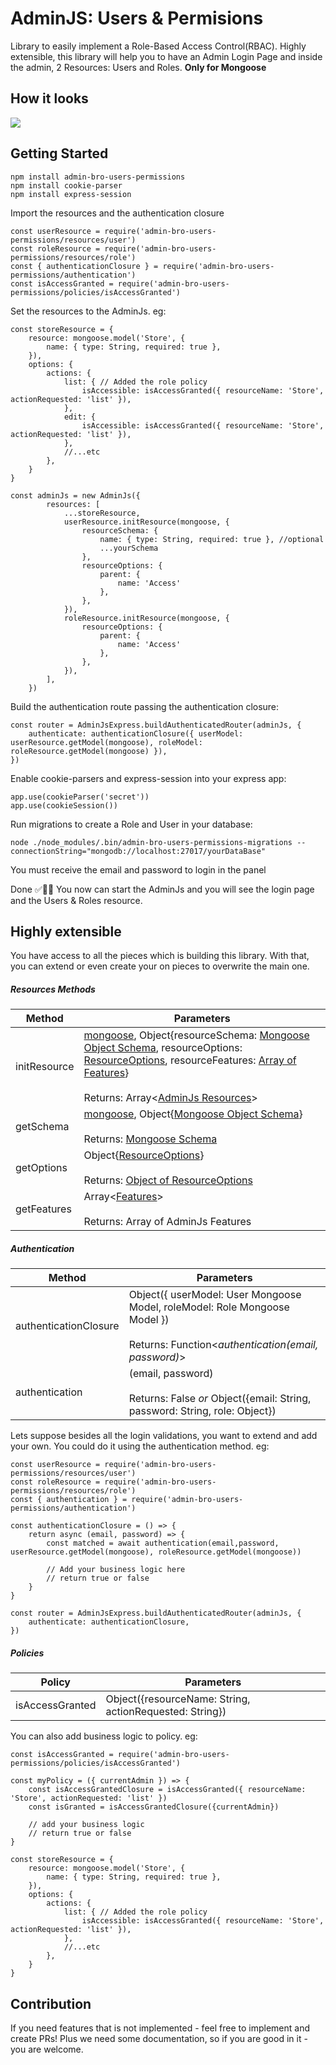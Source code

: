 # AdminJS: Users & Permisions

Library to easily implement a Role-Based Access Control(RBAC). Highly extensible, this library will help you to have an Admin Login Page and inside the admin, 2 Resources: Users and Roles.
**Only for Mongoose**

## How it looks
<img src='./docs/animated.gif'>

## Getting Started
```
npm install admin-bro-users-permissions
npm install cookie-parser
npm install express-session
```

Import the resources and the authentication closure
```
const userResource = require('admin-bro-users-permissions/resources/user')
const roleResource = require('admin-bro-users-permissions/resources/role')
const { authenticationClosure } = require('admin-bro-users-permissions/authentication')
const isAccessGranted = require('admin-bro-users-permissions/policies/isAccessGranted')
```

Set the resources to the AdminJs. eg:
```
const storeResource = {
    resource: mongoose.model('Store', {
        name: { type: String, required: true },
    }),
    options: {
        actions: {
            list: { // Added the role policy
                isAccessible: isAccessGranted({ resourceName: 'Store', actionRequested: 'list' }),
            },
            edit: { 
                isAccessible: isAccessGranted({ resourceName: 'Store', actionRequested: 'list' }),
            },
            //...etc
        },
    }
}

const adminJs = new AdminJs({
        resources: [
            ...storeResource,
            userResource.initResource(mongoose, {
                resourceSchema: {
                    name: { type: String, required: true }, //optional
                    ...yourSchema
                },
                resourceOptions: {
                    parent: {
                        name: 'Access'
                    },
                },
            }),
            roleResource.initResource(mongoose, {
                resourceOptions: {
                    parent: {
                        name: 'Access'
                    },
                },
            }),
        ],
    })
```

Build the authentication route passing the authentication closure:
```
const router = AdminJsExpress.buildAuthenticatedRouter(adminJs, {
    authenticate: authenticationClosure({ userModel: userResource.getModel(mongoose), roleModel: roleResource.getModel(mongoose) }),
})
```

Enable cookie-parsers and express-session into your express app:
```
app.use(cookieParser('secret'))
app.use(cookieSession())
```

Run migrations to create a Role and User in your database:
```
node ./node_modules/.bin/admin-bro-users-permissions-migrations --connectionString="mongodb://localhost:27017/yourDataBase"
```
You must receive the email and password to login in the panel

Done :white_check_mark::tada::tada: 
You now can start the AdminJs and you will see the login page and the Users & Roles resource.

## Highly extensible
You have access to all the pieces which is building this library. With that, you can extend or even create your on pieces to overwrite the main one.

##### Resources Methods
Method | Parameters
------ | -------
initResource | [mongoose](https://mongoosejs.com/docs/api/mongoose.html), Object{resourceSchema: [Mongoose Object Schema](https://mongoosejs.com/docs/schematypes.html), resourceOptions: [ResourceOptions](https://adminjs.co/ResourceOptions.html), resourceFeatures: [Array of Features](https://adminjs.co/tutorial-features.html)} <br><br> Returns: Array<[AdminJs Resources](https://adminjs.co/AdminJs.html#resourcesl)>
getSchema | [mongoose](https://mongoosejs.com/docs/api/mongoose.html), Object{[Mongoose Object Schema](https://mongoosejs.com/docs/schematypes.html)} <br><br>Returns: [Mongoose Schema](https://mongoosejs.com/docs/guide.html)
getOptions | Object{[ResourceOptions](https://adminjs.co/ResourceOptions.html)} <br><br>Returns: [Object of ResourceOptions](https://adminjs.co/ResourceOptions.html)
getFeatures | Array<[Features](https://adminjs.co/tutorial-features.html)> <br><br>Returns: Array of AdminJs Features

##### Authentication
Method | Parameters
------ | -------
authenticationClosure | Object({ userModel: User Mongoose Model, roleModel: Role Mongoose Model }) <br><br>Returns: Function<*authentication(email, password)*>
authentication | (email, password) <br><br>Returns: False *or* Object({email: String, password: String, role: Object})

Lets suppose besides all the login validations, you want to extend and add your own. You could do it using the authentication method. eg:

```
const userResource = require('admin-bro-users-permissions/resources/user')
const roleResource = require('admin-bro-users-permissions/resources/role')
const { authentication } = require('admin-bro-users-permissions/authentication')

const authenticationClosure = () => {
    return async (email, password) => {
        const matched = await authentication(email,password, userResource.getModel(mongoose), roleResource.getModel(mongoose))

        // Add your business logic here
        // return true or false
    }
}

const router = AdminJsExpress.buildAuthenticatedRouter(adminJs, {
    authenticate: authenticationClosure,
})
```

##### Policies
Policy | Parameters
------ | -------
isAccessGranted | Object({resourceName: String, actionRequested: String})

You can also add business logic to policy. eg:

```
const isAccessGranted = require('admin-bro-users-permissions/policies/isAccessGranted')

const myPolicy = ({ currentAdmin }) => {
    const isAccessGrantedClosure = isAccessGranted({ resourceName: 'Store', actionRequested: 'list' })
    const isGranted = isAccessGrantedClosure({currentAdmin})

    // add your business logic
    // return true or false
}

const storeResource = {
    resource: mongoose.model('Store', {
        name: { type: String, required: true },
    }),
    options: {
        actions: {
            list: { // Added the role policy
                isAccessible: isAccessGranted({ resourceName: 'Store', actionRequested: 'list' }),
            },
            //...etc
        },
    }
}
```

## Contribution
If you need features that is not implemented - feel free to implement and create PRs!
Plus we need some documentation, so if you are good in it - you are welcome.
